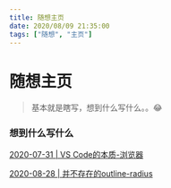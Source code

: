 ```yaml
---
title: 随想主页
date: 2020/08/09 21:35:00
tags: ["随想", "主页"]
---
```


# 随想主页

<ClientOnly>
  <display-bar :displayData="$frontmatter"></display-bar>
</ClientOnly>

> 基本就是瞎写，想到什么写什么。。😂
>

### 想到什么写什么

<a href="/thoughts/vscode-browser.html" target="_blank">2020-07-31 | VS Code的本质-浏览器</a>

<a href="/thoughts/outline-radius.html" target="_blank">2020-08-28 | 并不存在的outline-radius</a>

